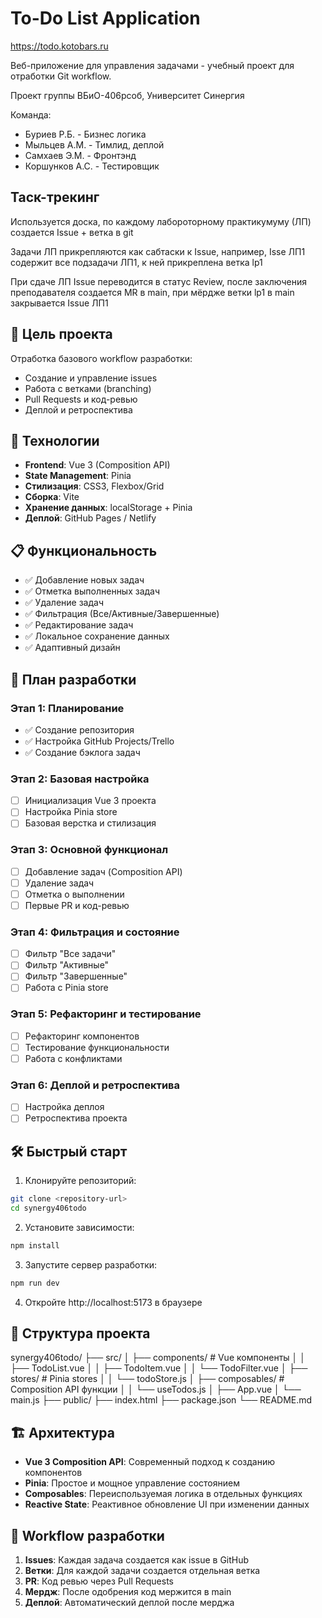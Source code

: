 # To-Do List Application
https://todo.kotobars.ru

Веб-приложение для управления задачами - учебный проект для отработки Git workflow.

Проект группы ВБиО-406рсоб, Университет Синергия

Команда:
- Буриев Р.Б. - Бизнес логика
- Мыльцев А.М. - Тимлид, деплой
- Самхаев Э.М. - Фронтэнд
- Коршунков А.С. - Тестировщик

## Таск-трекинг
Используется доска, по каждому лабороторному практикумуму (ЛП) создается Issue + ветка в git

Задачи ЛП прикрепляются как сабтаски к Issue, например, Isse ЛП1 содержит все подзадачи ЛП1, к ней прикреплена ветка lp1

При сдаче ЛП Issue переводится в статус Review, после заключения преподавателя создается MR в main, при мёрдже ветки lp1 в main закрывается Issue ЛП1

## 🎯 Цель проекта
Отработка базового workflow разработки:
- Создание и управление issues
- Работа с ветками (branching)
- Pull Requests и код-ревью
- Деплой и ретроспектива

## 🤘 Технологии
- **Frontend**: Vue 3 (Composition API)
- **State Management**: Pinia
- **Стилизация**: CSS3, Flexbox/Grid
- **Сборка**: Vite
- **Хранение данных**: localStorage + Pinia
- **Деплой**: GitHub Pages / Netlify

## 📋 Функциональность
- ✅ Добавление новых задач
- ✅ Отметка выполненных задач
- ✅ Удаление задач
- ✅ Фильтрация (Все/Активные/Завершенные)
- ✅ Редактирование задач
- ✅ Локальное сохранение данных
- ✅ Адаптивный дизайн

## 🚩 План разработки

### Этап 1: Планирование
- ✅ Создание репозитория
- ✅ Настройка GitHub Projects/Trello
- ✅ Создание бэклога задач

### Этап 2: Базовая настройка
- [ ] Инициализация Vue 3 проекта
- [ ] Настройка Pinia store
- [ ] Базовая верстка и стилизация

### Этап 3: Основной функционал
- [ ] Добавление задач (Composition API)
- [ ] Удаление задач
- [ ] Отметка о выполнении
- [ ] Первые PR и код-ревью

### Этап 4: Фильтрация и состояние
- [ ] Фильтр "Все задачи"
- [ ] Фильтр "Активные"
- [ ] Фильтр "Завершенные"
- [ ] Работа с Pinia store

### Этап 5: Рефакторинг и тестирование
- [ ] Рефакторинг компонентов
- [ ] Тестирование функциональности
- [ ] Работа с конфликтами

### Этап 6: Деплой и ретроспектива
- [ ] Настройка деплоя
- [ ] Ретроспектива проекта

## 🛠 Быстрый старт

1. Клонируйте репозиторий:
```bash
git clone <repository-url>
cd synergy406todo
```

2. Установите зависимости:
```bash
npm install
```

3. Запустите сервер разработки:
```bash
npm run dev
```

4. Откройте http://localhost:5173 в браузере

## 📁 Структура проекта
synergy406todo/
├── src/
│ ├── components/ # Vue компоненты
│ │ ├── TodoList.vue
│ │ ├── TodoItem.vue
│ │ └── TodoFilter.vue
│ ├── stores/ # Pinia stores
│ │ └── todoStore.js
│ ├── composables/ # Composition API функции
│ │ └── useTodos.js
│ ├── App.vue
│ └── main.js
├── public/
├── index.html
├── package.json
└── README.md

## 🏗 Архитектура
- **Vue 3 Composition API**: Современный подход к созданию компонентов
- **Pinia**: Простое и мощное управление состоянием
- **Composables**: Переиспользуемая логика в отдельных функциях
- **Reactive State**: Реактивное обновление UI при изменении данных

## 🤝 Workflow разработки
1. **Issues**: Каждая задача создается как issue в GitHub
2. **Ветки**: Для каждой задачи создается отдельная ветка
3. **PR**: Код ревью через Pull Requests
4. **Мердж**: После одобрения код мержится в main
5. **Деплой**: Автоматический деплой после мерджа
